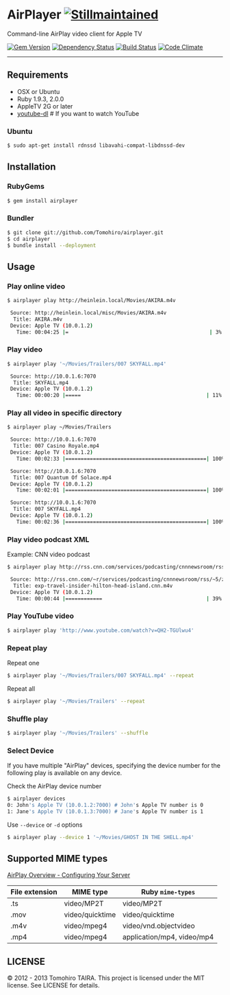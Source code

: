 AirPlayer [![Stillmaintained](http://stillmaintained.com/Tomohiro/airplayer.png)](http://stillmaintained.com/Tomohiro/airplayer)
================================================================================

Command-line AirPlay video client for Apple TV

[![Gem Version](https://badge.fury.io/rb/airplayer.png)](http://badge.fury.io/rb/airplayer)
[![Dependency Status](https://gemnasium.com/Tomohiro/airplayer.png)](https://gemnasium.com/Tomohiro/airplayer)
[![Build Status](https://travis-ci.org/Tomohiro/airplayer.png?branch=master)](https://travis-ci.org/Tomohiro/airplayer)
[![Code Climate](https://codeclimate.com/github/Tomohiro/airplayer.png)](https://codeclimate.com/github/Tomohiro/airplayer)


---


Requirements
-------------------------------------------------------------------------------

- OSX or Ubuntu
- Ruby 1.9.3, 2.0.0
- AppleTV 2G or later
- [youtube-dl](http://rg3.github.com/youtube-dl/) # If you want to watch YouTube


### Ubuntu

```sh
$ sudo apt-get install rdnssd libavahi-compat-libdnssd-dev
```


Installation
--------------------------------------------------------------------------------

### RubyGems

```sh
$ gem install airplayer
```

### Bundler

```sh
$ git clone git://github.com/Tomohiro/airplayer.git
$ cd airplayer
$ bundle install --deployment
```


Usage
--------------------------------------------------------------------------------

### Play online video

```sh
$ airplayer play http://heinlein.local/Movies/AKIRA.m4v

 Source: http://heinlein.local/misc/Movies/AKIRA.m4v
  Title: AKIRA.m4v
 Device: Apple TV (10.0.1.2)
   Time: 00:04:25 |=                                              | 3% Streaming
```

### Play video

```sh
$ airplayer play '~/Movies/Trailers/007 SKYFALL.mp4'

 Source: http://10.0.1.6:7070
  Title: SKYFALL.mp4
 Device: Apple TV (10.0.1.2)
   Time: 00:00:20 |=====                                         | 11% Streaming
```

### Play all video in specific directory

```sh
$ airplayer play ~/Movies/Trailers

 Source: http://10.0.1.6:7070
  Title: 007 Casino Royale.mp4
 Device: Apple TV (10.0.1.2)
   Time: 00:02:33 |==============================================| 100% Complete

 Source: http://10.0.1.6:7070
  Title: 007 Quantum Of Solace.mp4
 Device: Apple TV (10.0.1.2)
   Time: 00:02:01 |==============================================| 100% Complete

 Source: http://10.0.1.6:7070
  Title: 007 SKYFALL.mp4
 Device: Apple TV (10.0.1.2)
   Time: 00:02:36 |==============================================| 100% Complete
```

### Play video podcast XML

Example: CNN video podcast

```sh
$ airplayer play http://rss.cnn.com/services/podcasting/cnnnewsroom/rss.xml

 Source: http://rss.cnn.com/~r/services/podcasting/cnnnewsroom/rss/~5/z7DirHubdP0/exp-travel-insider-hilton-head-island.cnn.m4v
  Title: exp-travel-insider-hilton-head-island.cnn.m4v
 Device: Apple TV (10.0.1.2)
   Time: 00:00:44 |============                                  | 39% Streaming
```


### Play YouTube video

```sh
$ airplayer play 'http://www.youtube.com/watch?v=QH2-TGUlwu4'
```


### Repeat play

Repeat one

```sh
$ airplayer play '~/Movies/Trailers/007 SKYFALL.mp4' --repeat
```

Repeat all

```sh
$ airplayer play '~/Movies/Trailers' --repeat
```


### Shuffle play

```sh
$ airplayer play '~/Movies/Trailers' --shuffle
```


### Select Device

If you have multiple "AirPlay" devices, specifying the device number for the following play is available on any device.

Check the AirPlay device number

```sh
$ airplayer devices
0: John's Apple TV (10.0.1.2:7000) # John's Apple TV number is 0
1: Jane's Apple TV (10.0.1.3:7000) # Jane's Apple TV number is 1
```

Use `--device` or `-d` options

```sh
$ airplayer play --device 1 '~/Movies/GHOST IN THE SHELL.mp4'
```


Supported MIME types
--------------------------------------------------------------------------------

[AirPlay Overview - Configuring Your Server](http://developer.apple.com/library/ios/#documentation/AudioVideo/Conceptual/AirPlayGuide/PreparingYourMediaforAirPlay/PreparingYourMediaforAirPlay.html)

File extension | MIME type       | Ruby `mime-types`
-------------- | --------------- | -----------------------------
.ts            | video/MP2T      | video/MP2T
.mov           | video/quicktime | video/quicktime
.m4v           | video/mpeg4     | video/vnd.objectvideo
.mp4           | video/mpeg4     | application/mp4, video/mp4


LICENSE
--------------------------------------------------------------------------------

&copy; 2012 - 2013 Tomohiro TAIRA.
This project is licensed under the MIT license.
See LICENSE for details.
